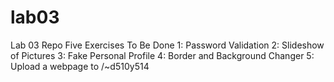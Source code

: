 # lab03
Lab 03 Repo
Five Exercises To Be Done
  1: Password Validation
  2: Slideshow of Pictures
  3: Fake Personal Profile
  4: Border and Background Changer
  5: Upload a webpage to /~d510y514
